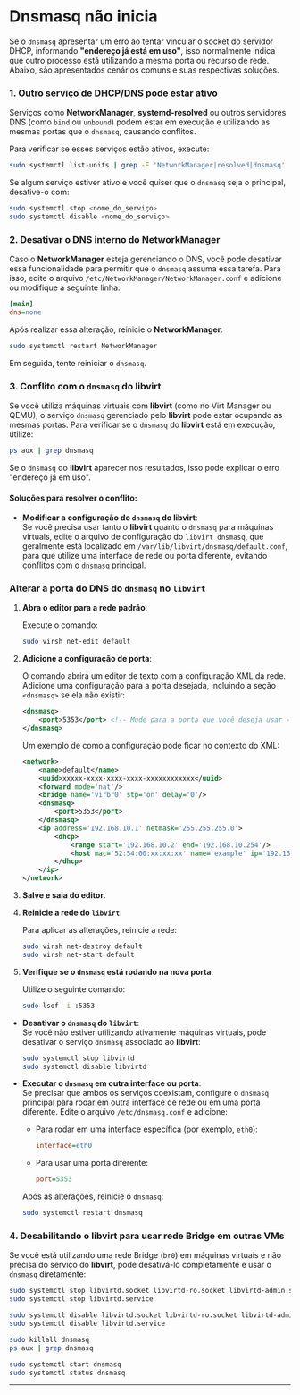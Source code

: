 # Dnsmasq não inicia

Se o `dnsmasq` apresentar um erro ao tentar vincular o socket do servidor DHCP, informando **"endereço já está em uso"**, isso normalmente indica que outro processo está utilizando a mesma porta ou recurso de rede. Abaixo, são apresentados cenários comuns e suas respectivas soluções.

### 1. Outro serviço de DHCP/DNS pode estar ativo

Serviços como **NetworkManager**, **systemd-resolved** ou outros servidores DNS (como `bind` ou `unbound`) podem estar em execução e utilizando as mesmas portas que o `dnsmasq`, causando conflitos.

Para verificar se esses serviços estão ativos, execute:

```bash
sudo systemctl list-units | grep -E 'NetworkManager|resolved|dnsmasq'
```

Se algum serviço estiver ativo e você quiser que o `dnsmasq` seja o principal, desative-o com:

```bash
sudo systemctl stop <nome_do_serviço>
sudo systemctl disable <nome_do_serviço>
```

### 2. Desativar o DNS interno do NetworkManager

Caso o **NetworkManager** esteja gerenciando o DNS, você pode desativar essa funcionalidade para permitir que o `dnsmasq` assuma essa tarefa. Para isso, edite o arquivo `/etc/NetworkManager/NetworkManager.conf` e adicione ou modifique a seguinte linha:

```ini
[main]
dns=none
```

Após realizar essa alteração, reinicie o **NetworkManager**:

```bash
sudo systemctl restart NetworkManager
```

Em seguida, tente reiniciar o `dnsmasq`.

### 3. Conflito com o `dnsmasq` do libvirt

Se você utiliza máquinas virtuais com **libvirt** (como no Virt Manager ou QEMU), o serviço `dnsmasq` gerenciado pelo **libvirt** pode estar ocupando as mesmas portas. Para verificar se o `dnsmasq` do **libvirt** está em execução, utilize:

```bash
ps aux | grep dnsmasq
```

Se o `dnsmasq` do **libvirt** aparecer nos resultados, isso pode explicar o erro "endereço já em uso".

#### Soluções para resolver o conflito:

- **Modificar a configuração do `dnsmasq` do libvirt**:  
  Se você precisa usar tanto o **libvirt** quanto o `dnsmasq` para máquinas virtuais, edite o arquivo de configuração do `libvirt dnsmasq`, que geralmente está localizado em `/var/lib/libvirt/dnsmasq/default.conf`, para que utilize uma interface de rede ou porta diferente, evitando conflitos com o `dnsmasq` principal.

### Alterar a porta do DNS do `dnsmasq` no `libvirt`

1. **Abra o editor para a rede padrão**:

   Execute o comando:

   ```bash
   sudo virsh net-edit default
   ```

2. **Adicione a configuração de porta**:

   O comando abrirá um editor de texto com a configuração XML da rede. Adicione uma configuração para a porta desejada, incluindo a seção `<dnsmasq>` se ela não existir:

   ```xml
   <dnsmasq>
       <port>5353</port> <!-- Mude para a porta que você deseja usar -->
   </dnsmasq>
   ```

   Um exemplo de como a configuração pode ficar no contexto do XML:

   ```xml
   <network>
       <name>default</name>
       <uuid>xxxxx-xxxx-xxxx-xxxx-xxxxxxxxxxxx</uuid>
       <forward mode='nat'/>
       <bridge name='virbr0' stp='on' delay='0'/>
       <dnsmasq>
           <port>5353</port>
       </dnsmasq>
       <ip address='192.168.10.1' netmask='255.255.255.0'>
           <dhcp>
               <range start='192.168.10.2' end='192.168.10.254'/>
               <host mac='52:54:00:xx:xx:xx' name='example' ip='192.168.10.10'/>
           </dhcp>
       </ip>
   </network>
   ```

3. **Salve e saia do editor**.

4. **Reinicie a rede do `libvirt`**:

   Para aplicar as alterações, reinicie a rede:

   ```bash
   sudo virsh net-destroy default
   sudo virsh net-start default
   ```

5. **Verifique se o `dnsmasq` está rodando na nova porta**:

   Utilize o seguinte comando:

   ```bash
   sudo lsof -i :5353
   ```

- **Desativar o `dnsmasq` do `libvirt`**:  
  Se você não estiver utilizando ativamente máquinas virtuais, pode desativar o serviço `dnsmasq` associado ao **libvirt**:

  ```bash
  sudo systemctl stop libvirtd
  sudo systemctl disable libvirtd
  ```

- **Executar o `dnsmasq` em outra interface ou porta**:  
  Se precisar que ambos os serviços coexistam, configure o `dnsmasq` principal para rodar em outra interface de rede ou em uma porta diferente. Edite o arquivo `/etc/dnsmasq.conf` e adicione:

  - Para rodar em uma interface específica (por exemplo, `eth0`):

    ```ini
    interface=eth0
    ```

  - Para usar uma porta diferente:

    ```ini
    port=5353
    ```

  Após as alterações, reinicie o `dnsmasq`:

  ```bash
  sudo systemctl restart dnsmasq
  ```

### 4. Desabilitando o libvirt para usar rede Bridge em outras VMs

Se você está utilizando uma rede Bridge (`br0`) em máquinas virtuais e não precisa do serviço do **libvirt**, pode desativá-lo completamente e usar o `dnsmasq` diretamente:

```bash
sudo systemctl stop libvirtd.socket libvirtd-ro.socket libvirtd-admin.socket
sudo systemctl stop libvirtd.service

sudo systemctl disable libvirtd.socket libvirtd-ro.socket libvirtd-admin.socket
sudo systemctl disable libvirtd.service

sudo killall dnsmasq
ps aux | grep dnsmasq

sudo systemctl start dnsmasq
sudo systemctl status dnsmasq
```
--- 
